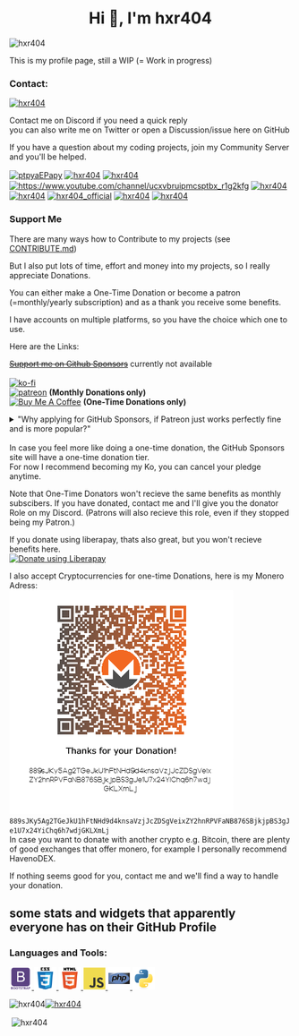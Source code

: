 <!--
**hxr404/hxr404** is a ✨ _special_ ✨ repository because its `README.md` (this file) appears on your GitHub profile.

Here are some ideas to get you started:

- 🔭 I’m currently working on ...
- 🌱 I’m currently learning ...
- 👯 I’m looking to collaborate on ...
- 🤔 I’m looking for help with ...
- 💬 Ask me about ...
- 📫 How to reach me: ...
- 😄 Pronouns: ...
- ⚡ Fun fact: ...
-->
<h1 align="center">Hi 👋, I'm hxr404</h1>

<p align="left"> <img src="https://komarev.com/ghpvc/?username=hxr404&label=Profile%20views&color=0e75b6&style=flat" alt="hxr404" /> </p>

This is my profile page, still a WIP (= Work in progress)


### Contact:

<p align="left"> <a href="https://twitter.com/hxr404" target="blank"><img src="https://img.shields.io/twitter/follow/hxr404?logo=twitter&style=for-the-badge" alt="hxr404" /></a> </p>

Contact me on Discord if you need a quick reply<br>
you can also write me on Twitter or open a Discussion/issue here on GitHub<br>

If you have a question about my coding projects, join my Community Server and you'll be helped.

<a href="https://discord.gg/ptpyaEPapy" target="blank"><img align="center" src="https://cdn.jsdelivr.net/npm/simple-icons@3.0.1/icons/discord.svg" alt="ptpyaEPapy" height="30" width="40" /></a>
<a href="https://twitter.com/hxr404" target="blank"><img align="center" src="https://cdn.jsdelivr.net/npm/simple-icons@3.0.1/icons/twitter.svg" alt="hxr404" height="30" width="40" /></a>
<a href="https://github.com/hxr404" target="blank"><img align="center" src="https://cdn.jsdelivr.net/npm/simple-icons@3.0.1/icons/github.svg" alt="hxr404" height="30" width="40" /></a>
<a href="https://www.youtube.com/channel/ucxvbruipmcsptbx_r1g2kfg" target="blank"><img align="center" src="https://cdn.jsdelivr.net/npm/simple-icons@3.0.1/icons/youtube.svg" alt="https://www.youtube.com/channel/ucxvbruipmcsptbx_r1g2kfg" height="30" width="40" /></a>
<a href="https://reddit.com/u/hxr404" target="blank"><img align="center" src="https://cdn.jsdelivr.net/npm/simple-icons@3.0.1/icons/reddit.svg" alt="hxr404" height="30" width="40" /></a>
<a href="https:/twitch.tv/hxr404" target="blank"><img align="center" src="https://cdn.jsdelivr.net/npm/simple-icons@3.0.1/icons/twitch.svg" alt="hxr404" height="30" width="40" /></a>
<a href="https://instagram.com/hxr404_official" target="blank"><img align="center" src="https://cdn.jsdelivr.net/npm/simple-icons@3.0.1/icons/instagram.svg" alt="hxr404_official" height="30" width="40" /></a>
<a href="https://dev.to/hxr404" target="blank"><img align="center" src="https://cdn.jsdelivr.net/npm/simple-icons@3.0.1/icons/dev-dot-to.svg" alt="hxr404" height="30" width="40" /></a>
<a href="https://fb.com/hxr404" target="blank"><img align="center" src="https://cdn.jsdelivr.net/npm/simple-icons@3.0.1/icons/facebook.svg" alt="hxr404" height="30" width="40" /></a>


</p>


### Support Me

There are  many ways how to Contribute to my projects (see [CONTRIBUTE.md](CONTRIBUTE.md))<br>

But I also put lots of time, effort and money into my projects, so I really appreciate Donations.

You can either make a One-Time Donation or become a patron (=monthly/yearly subscription) and as a thank you receive some benefits.


I have accounts on multiple platforms, so you have the choice which one to use.

Here are the Links:

<strike><a href="https://github.com/sponsors/hxr404">Support me on Github Sponsors</a></strike> currently not available<br>
<br>
[![ko-fi](https://ko-fi.com/img/githubbutton_sm.svg)](https://ko-fi.com/E1E35SXAO)
<br>
<a href="https://patreon.org/hxr404"><img width="216" alt="patreon" src="https://user-images.githubusercontent.com/55095883/123521942-26e90a80-d6ba-11eb-822f-2140d890ee56.png"></a> **(Monthly Donations only)**
<br>
<a href="https://www.buymeacoffee.com/hxr404" target="_blank"><img src="https://cdn.buymeacoffee.com/buttons/v2/default-yellow.png" alt="Buy Me A Coffee" height="41px" width="174px" ></a> **(One-Time Donations only)**
<br>

<details>
<summary>"Why applying for GitHub Sponsors, if Patreon just works perfectly fine and is more popular?"</summary>
On patreon theres a 8% Fee (+taxes and transaction fees), while on GitHub there are 0 fees.<bbr>
And a really big advantage of GitHub Sponsors is: They give me x2 the amount of money you donated. Means if you buy the 10€ rank, GitHub/Microsoft will gift me additional 10€.<br>
So in direct comparison: On Patreon I recieve 92% of the dontaions, wheras on GitHub I get 200%...
</details>
<br>
In case you feel more like doing a one-time donation, the GitHub Sponsors site will have a one-time donation tier.<br>
For now I recommend becoming my Ko, you can cancel your pledge anytime.<br>

Note that One-Time Donators won't recieve the same benefits as monthly subscibers. If you have donated, contact me and I'll give you the donator Role on my Discord.
(Patrons will also recieve this role, even if they stopped being my Patron.)

If you donate using liberapay, thats also great, but you won't recieve benefits here.<br>
<a href="https://liberapay.com/hxr404/donate"><img alt="Donate using Liberapay" src="https://liberapay.com/assets/widgets/donate.svg"></a>
  
I also accept Cryptocurrencies for one-time Donations, here is my Monero Adress:<br>
<img src="hxr404_monero.png" alt="QR code of the monero adress"></img>
`889sJKy5Ag2TGeJkU1hFtNHd9d4knsaVzjJcZDSgVeixZY2hnRPVFaNB876SBjkjpBS3gJe1U7x24YiChq6h7wdjGKLXmLj`<br>
In case you want to donate with another crypto e.g. Bitcoin, there are plenty of good exchanges that offer monero, for example I personally recommend HavenoDEX.


If nothing seems good for you, contact me and we'll find a way to handle your donation.



## some stats and widgets that apparently everyone has on their GitHub Profile

### Languages and Tools:
<p align="left"> <a href="https://getbootstrap.com" target="_blank"> <img src="https://raw.githubusercontent.com/devicons/devicon/master/icons/bootstrap/bootstrap-plain-wordmark.svg" alt="bootstrap" width="40" height="40"/> </a> <a href="https://www.w3schools.com/css/" target="_blank"> <img src="https://raw.githubusercontent.com/devicons/devicon/master/icons/css3/css3-original-wordmark.svg" alt="css3" width="40" height="40"/> </a> <a href="https://www.w3.org/html/" target="_blank"> <img src="https://raw.githubusercontent.com/devicons/devicon/master/icons/html5/html5-original-wordmark.svg" alt="html5" width="40" height="40"/> </a> <a href="https://developer.mozilla.org/en-US/docs/Web/JavaScript" target="_blank"> <img src="https://raw.githubusercontent.com/devicons/devicon/master/icons/javascript/javascript-original.svg" alt="javascript" width="40" height="40"/> </a> <a href="https://www.php.net" target="_blank"> <img src="https://raw.githubusercontent.com/devicons/devicon/master/icons/php/php-original.svg" alt="php" width="40" height="40"/> </a> <a href="https://www.python.org" target="_blank"> <img src="https://raw.githubusercontent.com/devicons/devicon/master/icons/python/python-original.svg" alt="python" width="40" height="40"/> </a> </p>


<a href="https://github.com/ryo-ma/github-profile-trophy"><img src="https://github-profile-trophy.vercel.app/?username=hxr404" alt="hxr404" /></a>
<img align="left" src="https://github-readme-stats.vercel.app/api/top-langs?username=hxr404&show_icons=true" alt="hxr404" />

<p>&nbsp;<img align="center" src="https://github-readme-stats.vercel.app/api?username=hxr404&show_icons=true&locale=en" alt="hxr404" /></p>

